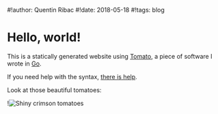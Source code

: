 #!author: Quentin Ribac
#!date: 2018-05-18
#!tags: blog

# Hello, world!
This is a statically generated website using [Tomato](https://github.com/ribacq/tomato), a piece of software I wrote in [Go](https://golang.org).

If you need help with the syntax, [there is help](/markdown.html).

Look at those beautiful tomatoes:

!![Shiny crimson tomatoes](/media/img/tomatoes.jpg)
